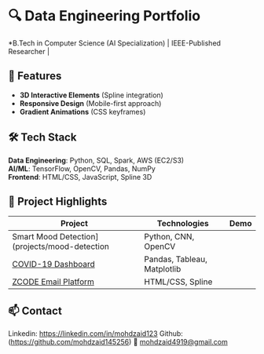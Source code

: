 
# 🔍 Data Engineering Portfolio  
*B.Tech in Computer Science (AI Specialization) | IEEE-Published Researcher | 

## 🚀 Features  
- **3D Interactive Elements** (Spline integration)  
- **Responsive Design** (Mobile-first approach)  
- **Gradient Animations** (CSS keyframes)  
 

## 🛠️ Tech Stack  
**Data Engineering**: Python, SQL, Spark, AWS (EC2/S3)  
**AI/ML**: TensorFlow, OpenCV, Pandas, NumPy  
**Frontend**: HTML/CSS, JavaScript, Spline 3D  

## 📂 Project Highlights  
| Project | Technologies | Demo |  
|---------|-------------|------|  
 Smart Mood Detection](projects/mood-detection | Python, CNN, OpenCV |   
| [COVID-19 Dashboard](projects/covid-analysis) | Pandas, Tableau, Matplotlib | 
| [ZCODE Email Platform](projects/zcode-email) | HTML/CSS, Spline | 


## 📫 Contact  
Linkedin: https://linkedin.com/in/mohdzaid123 
Github: (https://github.com/mohdzaid145256) 
📧 mohdzaid4919@gmail.com  
